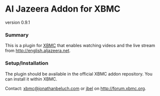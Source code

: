 Al Jazeera Addon for XBMC
========================
version 0.9.1

### Summary ###
This is a plugin for [XBMC](http://xbmc.org) that enables watching videos and
the live stream from <http://english.aljazeera.net>.

### Setup/Installation ###
The plugin should be available in the official XBMC addon repository. You can
install it within XBMC.

Contact: <xbmc@jonathanbeluch.com> or [jbel](http://forum.xbmc.org/member.php?u=46729) on <http://forum.xbmc.org>.
